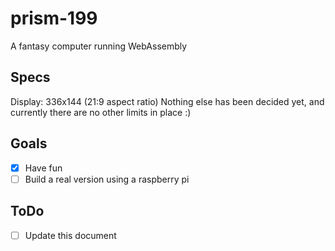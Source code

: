 # prism-199
A fantasy computer running WebAssembly

## Specs
Display: 336x144 (21:9 aspect ratio)
Nothing else has been decided yet, and currently there are no other limits in place :)

## Goals
- [x] Have fun
- [ ] Build a real version using a raspberry pi

## ToDo
- [ ] Update this document
